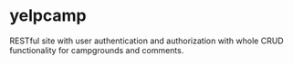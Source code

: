 # yelpcamp
RESTful site with user authentication and authorization with whole CRUD functionality for campgrounds and comments.
